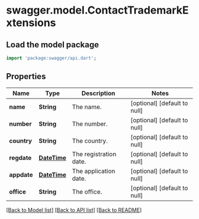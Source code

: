 # swagger.model.ContactTrademarkExtensions

## Load the model package
```dart
import 'package:swagger/api.dart';
```

## Properties
Name | Type | Description | Notes
------------ | ------------- | ------------- | -------------
**name** | **String** | The name. | [optional] [default to null]
**number** | **String** | The number. | [optional] [default to null]
**country** | **String** | The country. | [optional] [default to null]
**regdate** | [**DateTime**](DateTime.md) | The registration date. | [optional] [default to null]
**appdate** | [**DateTime**](DateTime.md) | The application date. | [optional] [default to null]
**office** | **String** | The office. | [optional] [default to null]

[[Back to Model list]](../README.md#documentation-for-models) [[Back to API list]](../README.md#documentation-for-api-endpoints) [[Back to README]](../README.md)


